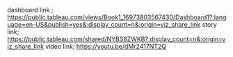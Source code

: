 dashboard link ;  https://public.tableau.com/views/Book1_16973803567430/Dashboard1?:language=en-US&publish=yes&:display_count=n&:origin=viz_share_link
story link;  https://public.tableau.com/shared/NYBS8ZWKB?:display_count=n&:origin=viz_share_link
video link;  https://youtu.be/dMr2417NT2Q

